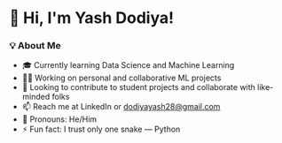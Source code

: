 # 👋 Hi, I'm Yash Dodiya!

### 💡 About Me
- 🎓 Currently learning Data Science and Machine Learning
- 👨‍💻 Working on personal and collaborative ML projects
- 🤝 Looking to contribute to student projects and collaborate with like-minded folks
- 📫 Reach me at LinkedIn or dodiyayash28@gmail.com
- 💬 Pronouns: He/Him
- ⚡ Fun fact: I trust only one snake — Python
